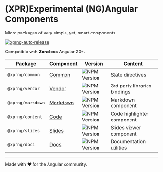 # (XPR)Experimental (NG)Angular Components

Micro packages of very simple, yet, smart components.

[![xprng-auto-release](https://github.com/ziv/xprng/actions/workflows/ci.yml/badge.svg)](https://github.com/ziv/xprng/actions/workflows/ci.yml)

Compatible with **Zoneless** Angular 20+.

| Package           | Component                            | Version                                                          | Content                      |
|-------------------|--------------------------------------|------------------------------------------------------------------|------------------------------|
| `@xprng/common`   | [Common](xprng/common/README.md)     | ![NPM Version](https://img.shields.io/npm/v/%40xprng%2Fcommon)   | State directives             |
| `@xprng/vendor`   | [Vendor](xprng/vendor/README.md)     | ![NPM Version](https://img.shields.io/npm/v/%40xprng%2Fvendor)   | 3rd party libraries bindings |
| `@xprng/markdown` | [Markdown](xprng/markdown/README.md) | ![NPM Version](https://img.shields.io/npm/v/%40xprng%2Fmarkdown) | Markdown component           |
| `@xprng/content`  | [Code](xprng/code/README.md)         | ![NPM Version](https://img.shields.io/npm/v/%40xprng%2Fcode)     | Code highlighter component   |
| `@xprng/slides`   | [Slides](xprng/slides/README.md)     | ![NPM Version](https://img.shields.io/npm/v/%40xprng%2Fslides)   | Slides viewer component      |
| `@xprng/docs`     | [Docs](xprng/docs/README.md)         | ![NPM Version](https://img.shields.io/npm/v/%40xprng%2Fdocs)     | Documentation utilities      |

---

Made with ❤️ for the Angular community.
